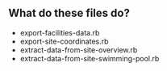 ## What do these files do?

* export-facilities-data.rb
* export-site-coordinates.rb
* extract-data-from-site-overview.rb
* extract-data-from-site-swimming-pool.rb